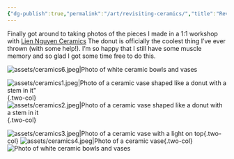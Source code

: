 ```yaml
---
{"dg-publish":true,"permalink":"/art/revisiting-ceramics/","title":"Revisiting ceramics","tags":["art","ceramics"],"noteIcon":"","created":"2023-01-29"}
---
```



Finally got around to taking photos of the pieces I made in a 1:1 workshop with [Lien Nguyen Ceramics](https://liennguyenceramics.com/) The donut is officially the coolest thing I’ve ever thrown (with some help!). I’m so happy that I still have some muscle memory and so glad I got some time free to do this.

![assets/ceramics6.jpeg|Photo of white ceramic bowls and vases](/img/user/assets/ceramics6.jpeg)

![assets/ceramics1.jpeg|Photo of a ceramic vase shaped like a donut with a stem in it"](/img/user/assets/ceramics1.jpeg){.two-col}
![assets/ceramics2.jpeg|Photo of a ceramic vase shaped like a donut with a stem in it](/img/user/assets/ceramics2.jpeg){.two-col}

![assets/ceramics3.jpeg|Photo of a ceramic vase with a light on top](/img/user/assets/ceramics3.jpeg){.two-col}
![assets/ceramics4.jpeg|Photo of a ceramic vase](/img/user/assets/ceramics4.jpeg){.two-col}
![Photo of white ceramic bowls and vases](/img/user/assets/ceramics5.jpeg)
